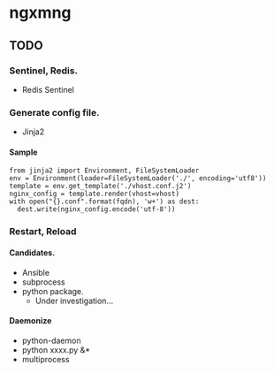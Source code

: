 # ngxmng

## TODO

### Sentinel, Redis.
- Redis Sentinel

### Generate config file.
- Jinja2

#### Sample
```
from jinja2 import Environment, FileSystemLoader
env = Environment(loader=FileSystemLoader('./', encoding='utf8'))
template = env.get_template('./vhost.conf.j2')
nginx_config = template.render(vhost=vhost)
with open("{}.conf".format(fqdn), 'w+') as dest:
  dest.write(nginx_config.encode('utf-8'))
```

### Restart, Reload

#### Candidates.
- Ansible
- subprocess
- python package.
    - Under investigation...

#### Daemonize
- python-daemon
- python xxxx.py &*
- multiprocess
